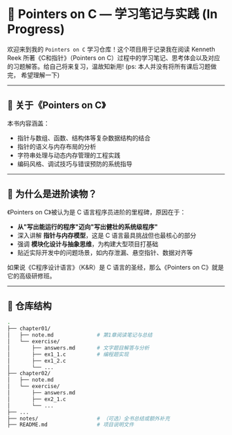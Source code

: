 # 📘 Pointers on C — 学习笔记与实践 (In Progress)

欢迎来到我的 `Pointers on C` 学习仓库！这个项目用于记录我在阅读 Kenneth Reek 所著《C和指针》（Pointers on C）过程中的学习笔记、思考体会以及对应的习题解答。给自己将来复习，温故知新用! (ps: 本人并没有将所有课后习题做完， 希望理解一下)

---

## 📖 关于《Pointers on C》

本书内容涵盖：
- 指针与数组、函数、结构体等复杂数据结构的结合
- 指针的语义与内存布局的分析
- 字符串处理与动态内存管理的工程实践
- 编码风格、调试技巧与错误预防的系统指导

---

## 🚀 为什么是进阶读物？

《Pointers on C》被认为是 C 语言程序员进阶的里程碑，原因在于：

- **从"写出能运行的程序"迈向"写出健壮的系统级程序"**
- 深入讲解 **指针与内存模型**，这是 C 语言最具挑战但也最核心的部分
- 强调 **模块化设计与抽象思维**，为构建大型项目打基础
- 贴近实际开发中的问题场景，如内存泄漏、悬空指针、数据对齐等

如果说《C程序设计语言》（K&R）是 C 语言的圣经，那么《Pointers on C》就是它的高级研修班。

---

## 📂 仓库结构

```bash
.
├── chapter01/
│   ├── note.md              # 第1章阅读笔记与总结
│   └── exercise/
│       ├── answers.md       # 文字题目解答与分析
│       ├── ex1_1.c          # 编程题实现
│       ├── ex1_2.c
│       └── ...
├── chapter02/
│   ├── note.md
│   └── exercise/
│       ├── answers.md
│       ├── ex2_1.c
│       └── ...
├── ...
├── notes/                   # （可选）全书总结或额外补充
├── README.md                # 项目说明文件
